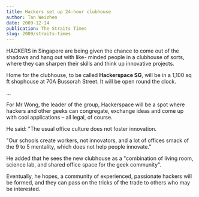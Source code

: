 ```yaml
---
title: Hackers set up 24-hour clubhouse
author: Tan Weizhen
date: 2009-12-14
publication: The Straits Times
slug: 2009/straits-times
---
```


HACKERS in Singapore are being given the chance to come out of the shadows and hang out with like- minded people in a clubhouse of sorts, where they can sharpen their skills and think up innovative projects.

Home for the clubhouse, to be called **Hackerspace SG**, will be in a 1,100 sq ft shophouse at 70A Bussorah Street. It will be open round the clock.

…

For Mr Wong, the leader of the group, Hackerspace will be a spot where hackers and other geeks can congregate, exchange ideas and come up with cool applications – all legal, of course.

He said: "The usual office culture does not foster innovation.

"Our schools create workers, not innovators, and a lot of offices smack of the 9 to 5 mentality, which does not help people innovate."

He added that he sees the new clubhouse as a "combination of living room, science lab, and shared office space for the geek community".

Eventually, he hopes, a community of experienced, passionate hackers will be formed, and they can pass on the tricks of the trade to others who may be interested.

